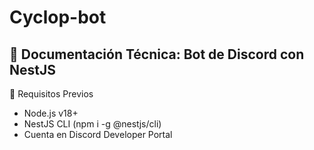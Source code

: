 # Cyclop-bot

## 📜 Documentación Técnica: Bot de Discord con NestJS

🔧 Requisitos Previos

- Node.js v18+
- NestJS CLI (npm i -g @nestjs/cli)
- Cuenta en Discord Developer Portal


